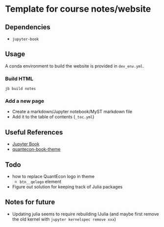 # Template for course notes/website

## Dependencies
- `jupyter-book`

## Usage

A conda environment to build the website is provided in `dev_env.yml`.

### Build HTML
```
jb build notes
```

### Add a new page
- Create a markdown/Jupyter notebook/MyST markdown file
- Add it to the table of contents (`_toc.yml`)

## Useful References
- [Jupyter Book](https://jupyterbook.org/en/stable/intro.html)
- [quantecon-book-theme](https://github.com/QuantEcon/quantecon-book-theme/blob/master/docs/index.md)

## Todo
- how to replace QuantEcon logo in theme
  - `btn__qelogo` element
- Figure out solution for keeping track of Julia packages

## Notes for future
- Updating julia seems to require rebuilding IJulia (and maybe first remove the old kernel with `jupyter kernelspec remove xxx`)